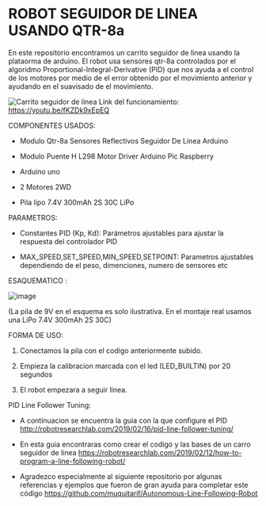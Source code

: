 # ROBOT SEGUIDOR DE LINEA USANDO QTR-8a

En este repositorio encontramos un carrito seguidor de linea usando la plataorma de arduino. El robot usa sensores qtr-8a controlados por el algoridmo Proportional-Integral-Derivative (PID) que nos ayuda a el control de los motores por medio de el error obtenido por el movimiento anterior y ayudando en el suavisado de el movimiento.


![Carrito seguidor de linea](https://github.com/user-attachments/assets/bd976919-36d6-4c02-91b1-92f356779255)
Link del funcionamiento: https://youtu.be/fKZDk9xEpEQ

COMPONENTES USADOS:


* Modulo Qtr-8a Sensores Reflectivos Seguidor De Linea Arduino

* Modulo Puente H L298 Motor Driver Arduino Pic Raspberry

* Arduino uno

* 2 Motores 2WD

* Pila lipo 7.4V 300mAh 2S 30C LiPo

PARAMETROS:

* Constantes PID (Kp, Kd): Parámetros ajustables para ajustar la respuesta del controlador PID

* MAX_SPEED,SET_SPEED,MIN_SPEED,SETPOINT: Parametros ajustables dependiendo de el peso, dimenciones, numero de sensores etc


ESAQUEMATICO :

![image](https://github.com/user-attachments/assets/2b115897-6714-401f-acd8-ccc7f034ada7)

(La pila de 9V en el esquema es solo ilustrativa. En el montaje real usamos una LiPo 7.4V 300mAh 2S 30C)


FORMA DE USO:

1. Conectamos la pila con el codigo anteriormente subido.
   
3. Empieza la calibracion marcada con el led (LED_BUILTIN) por 20 segundos
   
5. El robot empezara a seguir linea.


PID Line Follower Tuning:

* A continuacion se encuentra la guia con la que configure el PID
  http://robotresearchlab.com/2019/02/16/pid-line-follower-tuning/

* En esta guia encontraras como crear el codigo y las bases de un carro seguidor de linea
  https://robotresearchlab.com/2019/02/12/how-to-program-a-line-following-robot/

* Agradezco especialmente al siguiente repositorio por algunas referencias y ejemplos que fueron de gran ayuda para completar este código
  https://github.com/muquitarif/Autonomous-Line-Following-Robot

